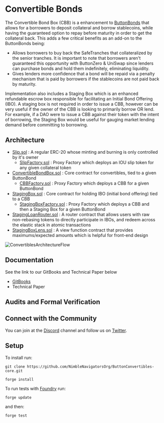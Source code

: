 # Convertible Bonds

The Convertible Bond Box (CBB) is a enhancement to [ButtonBonds](https://github.com/buttonwood-protocol/tranche) that allows for a borrowers to deposit collateral and borrow stablecoins, while having the guaranteed option to repay before maturity in order to get the collateral back. This adds a few critical benefits as an add-on to the ButtonBonds being:

- Allows borrowers to buy back the SafeTranches that collateralized by the senior tranches. It is important to note that borrowers aren't guaranteed this opportunity with ButtonZero & UniSwap since lenders can purchase bonds and hold them indefinitely, eliminating liquidity.
- Gives lenders more confidence that a bond will be repaid via a penalty mechanism that is paid by borrowers if the stablecoins are not paid back by maturity.

Implementation also includes a Staging Box which is an enhanced refundable escrow box responsible for facilitating an Initial Bond Offering (IBO). A staging box is not required in order to issue a CBB, however can be very useful if the owner of the CBB is looking to primarily borrow OR lend. For example, if a DAO were to issue a CBB against their token with the intent of borrowing, the Staging Box would be useful for gauging market lending demand before committing to borrowing.

## Architecture
- [Slip.sol](https://github.com/NimbleNavigatorsOrg/Forge-Lending-Box/blob/main/src/contracts/Slip.sol) : A regular ERC-20 whose minting and burning is only controlled by it's owner
  - [SlipFactory.sol](https://github.com/NimbleNavigatorsOrg/Forge-Lending-Box/blob/main/src/contracts/SlipFactory.sol) : Proxy Factory which deploys an IOU slip token for any given collateral token
- [ConvertibleBondBox.sol](https://github.com/NimbleNavigatorsOrg/Forge-Lending-Box/blob/main/src/contracts/ConvertibleBondBox.sol) : Core contract for convertibles, tied to a given ButtonBond
  - [CBBFactory.sol](https://github.com/NimbleNavigatorsOrg/Forge-Lending-Box/blob/main/src/contracts/CBBFactory.sol) : Proxy Factory which deploys a CBB for a given ButtonBond
- [StagingBox.sol](https://github.com/NimbleNavigatorsOrg/Forge-Lending-Box/blob/main/src/contracts/StagingBox.sol) : Core contract for holding IBO (initial bond offering) tied to a CBB
  - [StagingBoxFactory.sol](https://github.com/NimbleNavigatorsOrg/Forge-Lending-Box/blob/main/src/contracts/StagingBoxFactory.sol) : Proxy Factory which deploys a CBB and then a Staging Box for a given ButtonBond
- [StagingLoanRouter.sol](https://github.com/NimbleNavigatorsOrg/Forge-Lending-Box/blob/main/src/contracts/StagingLoanRouter.sol) : A router contract that allows users with raw non-rebasing tokens to directly participate in IBOs, and redeem across the elastic stack in atomic transactions
- [StagingBoxLens.sol](https://github.com/NimbleNavigatorsOrg/Forge-Lending-Box/blob/main/src/contracts/StagingBoxLens.sol) : A view function contract that provides maximums/expected amounts which is helpful for front-end design

![ConvertiblesArchitectureFlow](https://user-images.githubusercontent.com/92934445/178622965-cf9f8292-9579-4dc6-a238-bb0b236f350e.jpg)


## Documentation
See the link to our GitBooks and Technical Paper below

- [GitBooks](https://app.gitbook.com/s/Gik0CUdZJimrLH14a5vF/~/changes/nuk0LUx1x6lvYQyui4HH/the-elastic-finance-stack/what-are-buttontranches)
- Technical Paper

## Audits and Formal Verification

## Connect with the Community
You can join at the [Discord](https://discord.gg/DGWD2Sms) channel and follow us on [Twitter](https://twitter.com/nimblenavis).

## Setup

To install run:
```
git clone https://github.com/NimbleNavigatorsOrg/ButtonConvertibles-core.git

forge install
```

To run tests with [Foundry](https://github.com/foundry-rs/foundry) run:

```
forge update
```
and then:
```
forge test
```
